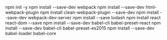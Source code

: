 npm init -y
npm install --save-dev webpack
npm install --save-dev html-webpack-plugin
npm install clean-webpack-plugin --save-dev
npm install --save-dev webpack-dev-server
npm install --save lodash
npm install react react-dom --save
npm install --save-dev babel-cli babel-preset-react
npm install --save-dev babel-cli babel-preset-es2015
npm install --save-dev babel-loader babel-core